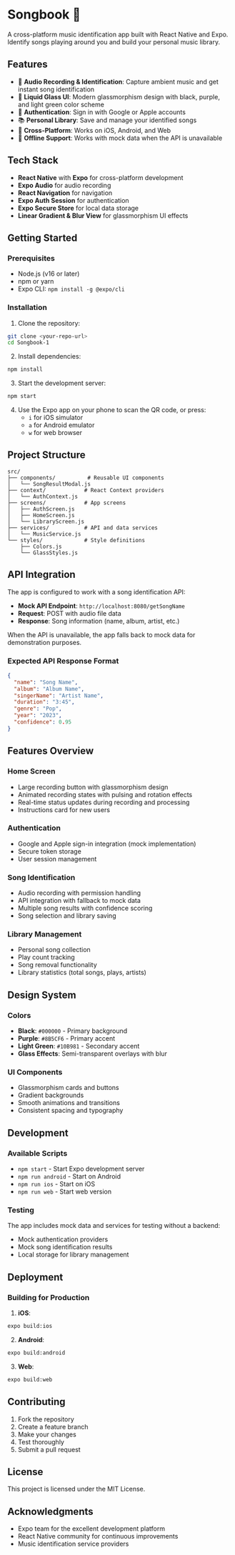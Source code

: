 # Songbook 🎵

A cross-platform music identification app built with React Native and Expo. Identify songs playing around you and build your personal music library.

## Features

- 🎤 **Audio Recording & Identification**: Capture ambient music and get instant song identification
- 🎨 **Liquid Glass UI**: Modern glassmorphism design with black, purple, and light green color scheme
- 🔐 **Authentication**: Sign in with Google or Apple accounts
- 📚 **Personal Library**: Save and manage your identified songs
- 📱 **Cross-Platform**: Works on iOS, Android, and Web
- 🔄 **Offline Support**: Works with mock data when the API is unavailable

## Tech Stack

- **React Native** with **Expo** for cross-platform development
- **Expo Audio** for audio recording
- **React Navigation** for navigation
- **Expo Auth Session** for authentication
- **Expo Secure Store** for local data storage
- **Linear Gradient & Blur View** for glassmorphism UI effects

## Getting Started

### Prerequisites

- Node.js (v16 or later)
- npm or yarn
- Expo CLI: `npm install -g @expo/cli`

### Installation

1. Clone the repository:
```bash
git clone <your-repo-url>
cd Songbook-1
```

2. Install dependencies:
```bash
npm install
```

3. Start the development server:
```bash
npm start
```

4. Use the Expo app on your phone to scan the QR code, or press:
   - `i` for iOS simulator
   - `a` for Android emulator
   - `w` for web browser

## Project Structure

```
src/
├── components/          # Reusable UI components
│   └── SongResultModal.js
├── context/            # React Context providers
│   └── AuthContext.js
├── screens/            # App screens
│   ├── AuthScreen.js
│   ├── HomeScreen.js
│   └── LibraryScreen.js
├── services/           # API and data services
│   └── MusicService.js
└── styles/             # Style definitions
    ├── Colors.js
    └── GlassStyles.js
```

## API Integration

The app is configured to work with a song identification API:

- **Mock API Endpoint**: `http://localhost:8080/getSongName`
- **Request**: POST with audio file data
- **Response**: Song information (name, album, artist, etc.)

When the API is unavailable, the app falls back to mock data for demonstration purposes.

### Expected API Response Format

```json
{
  "name": "Song Name",
  "album": "Album Name", 
  "singerName": "Artist Name",
  "duration": "3:45",
  "genre": "Pop",
  "year": "2023",
  "confidence": 0.95
}
```

## Features Overview

### Home Screen
- Large recording button with glassmorphism design
- Animated recording states with pulsing and rotation effects
- Real-time status updates during recording and processing
- Instructions card for new users

### Authentication
- Google and Apple sign-in integration (mock implementation)
- Secure token storage
- User session management

### Song Identification
- Audio recording with permission handling
- API integration with fallback to mock data
- Multiple song results with confidence scoring
- Song selection and library saving

### Library Management
- Personal song collection
- Play count tracking
- Song removal functionality
- Library statistics (total songs, plays, artists)

## Design System

### Colors
- **Black**: `#000000` - Primary background
- **Purple**: `#8B5CF6` - Primary accent
- **Light Green**: `#10B981` - Secondary accent
- **Glass Effects**: Semi-transparent overlays with blur

### UI Components
- Glassmorphism cards and buttons
- Gradient backgrounds
- Smooth animations and transitions
- Consistent spacing and typography

## Development

### Available Scripts

- `npm start` - Start Expo development server
- `npm run android` - Start on Android
- `npm run ios` - Start on iOS
- `npm run web` - Start web version

### Testing

The app includes mock data and services for testing without a backend:

- Mock authentication providers
- Mock song identification results
- Local storage for library management

## Deployment

### Building for Production

1. **iOS**: 
```bash
expo build:ios
```

2. **Android**:
```bash
expo build:android
```

3. **Web**:
```bash
expo build:web
```

## Contributing

1. Fork the repository
2. Create a feature branch
3. Make your changes
4. Test thoroughly
5. Submit a pull request

## License

This project is licensed under the MIT License.

## Acknowledgments

- Expo team for the excellent development platform
- React Native community for continuous improvements
- Music identification service providers